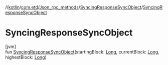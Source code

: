 //[kotlin](../../../../index.md)/[com.etd](../../index.md)/[Json_rpc_methods](../index.md)/[SyncingResponseSyncObject](index.md)/[SyncingResponseSyncObject](-syncing-response-sync-object.md)

# SyncingResponseSyncObject

[jvm]\
fun [SyncingResponseSyncObject](-syncing-response-sync-object.md)(startingBlock: [Long](https://kotlinlang.org/api/latest/jvm/stdlib/kotlin/-long/index.html), currentBlock: [Long](https://kotlinlang.org/api/latest/jvm/stdlib/kotlin/-long/index.html), highestBlock: [Long](https://kotlinlang.org/api/latest/jvm/stdlib/kotlin/-long/index.html))
